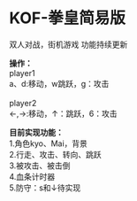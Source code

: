 # KOF-拳皇简易版

双人对战，街机游戏 功能持续更新<br>

**操作：**<br>
player1<br>
a、d:移动，w跳跃，g：攻击<br>
<br>
player2<br>
←,→:移动，↑：跳跃，6：攻击  

**目前实现功能：**<br>
1.角色kyo、Mai，背景<br>
2.行走、攻击、转向、跳跃<br>
3.被攻击、被击倒<br>
4.血条计时器<br>
5.防守：s和↓待实现
